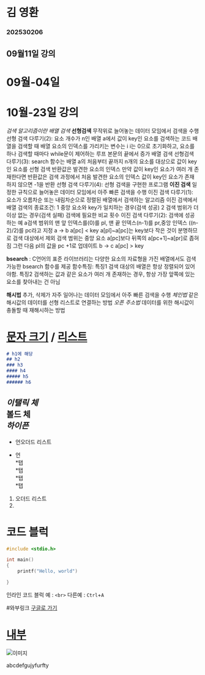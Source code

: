 # 김 영환
### 202530206

## 09월11일 강의

# 09월-04일


# 10월-23일 강의
*검색 알고리즘이란*
*배열 검색*
**선형검색**
무작위로 늘어놓는 데이터 모임에서 검색을 수행
  선형 검색 다루기(2): 요소 개수가 n인 배열 a에서 값이 key인 요소를 검색하는 코드
   배열을 검색할 때 배열 요소의 인덱스를 가리키는 변수는 i
   i는 0으로 초기화하고, 요소를 하나 검색할 때마다 while문이 제어하는 루프 본문의 끝에서 증가
   배열 검색
  선형검색 다루기(3): search 함수는 배열 a의 처음부터 끝까지 n개의 요소를 대상으로 값이 key인 요소를 선형 검색
   반환값은 발견한 요소의 인덱스
   만약 값이 key인 요소가 여러 개 존재한다면 반환값은 검색 과정에서 처음 발견한 요소의 인덱스
   값이 key인 요소가 존재하지 않으면 -1을 반환
  선형 검색 다루기(4): 선형 검색을 구현한 프로그램
**이진 검색**
일정한 규칙으로 늘어놓은 데이터 모임에서 아주 빠른 검색을 수행
  이진 검색 다루기(1): 요소가 오름차순 또는 내림차순으로 정렬된 배열에서 검색하는 알고리즘
   이진 검색에서 배열 검색의 종료조건: 
    1 중앙 요소와 key가 일치하는 경우(검색 성공)
    2 검색 범위가 더 이상 없는 경우(검색 실패)
   검색에 필요한 비교 횟수
  이진 검색 다루기(2): 검색에 성공하는 예 a검색 범위의 맨 앞 인덱스를(0)를 pl, 맨 끝 인덱스(n-1)를 pr,중앙 인덱스 ((n-2)/2)를 pc라고 지정
   a -> b a[pc] < key
    a[pl]~a[pc]는 key보다 작은 것이 분명하므로 검색 대상에서 제외
    검색 범위는 중앙 요소 a[pc]보다 뒤쪽의 a[pc+1]~a[pr]로 좁혀짐
    그런 다음 pl의 값을 pc +1로 업데이트
   b -> c a[pc] > key

**bsearch** : C언어의 표준 라이브러리는 다양한 요소의 자료형을 가진 배열에서도 검색 가능한 bsearch 함수를 제공
  함수특징: 특징1 검색 대상의 배열은 항상 정렬되어 있어야함. 특징2 검색하는 값과 같은 요소가 여러 개 존재하는 경우, 항상 가장 앞쪽에 있는 요소를 찾아내는 건 아님 







**해시법**
추가, 삭제가 자주 일어나는 데이터 모임에서 아주 빠른 검색을 수행
    *체인법* 같은 해시값의 데이터를 선형 리스트로 연결하는 방법
    *오픈 주소법* 데이터를 위한 해시값이 충돌할 때 재해시하는 방법

# [문자 크기](#h1에-해당) / [리스트](#리스트)

```md
# h1에 해당
## h2
### h3
#### h4
##### h5
###### h6
```


*이탤릭 체*  
**볼드 체**  
***하이픈***  
---
* 언오더드 리스트
- 언  
    *탭  
    *탭  
        *탭  
        *탭

1. 오더드 리스트
2.

# 코드 블럭

```c
#include <stdio.h>

int main()
{
    printf("Hello, world")

}
```
인라인 코드 블럭 예 : `<br>` 다른예 : `Ctrl`+`A`

#와부링크
[구글로 가기](https://google.com "구글 링크")
# [내부](#)

![이미지](/1.jpg "이미지 삽입")






abcdefgujyfurfty
